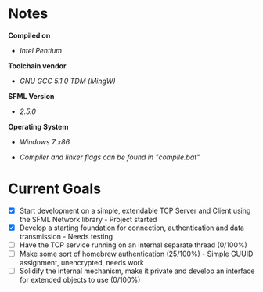 # Notes

**Compiled on**
- *Intel Pentium*  

**Toolchain vendor**
- *GNU GCC 5.1.0 TDM (MingW)*  

**SFML Version**
- *2.5.0*  

**Operating System**
- *Windows 7 x86*  

- *Compiler and linker flags can be found in "compile.bat"*  

# Current Goals

- [x] Start development on a simple, extendable TCP Server and Client using the SFML Network library - Project started
- [x] Develop a starting foundation for connection, authentication and data transmission - Needs testing 
- [ ] Have the TCP service running on an internal separate thread (0/100%)
- [ ] Make some sort of homebrew authentication (25/100%) - Simple GUUID assignment, unencrypted, needs work
- [ ] Solidify the internal mechanism, make it private and develop an interface for extended objects to use (0/100%)

